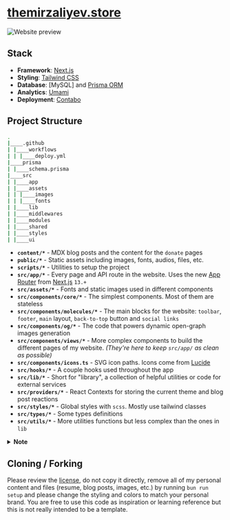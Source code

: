 # [themirzaliyev.store](https://themirzaliyev.store)

<picture>
  <source media="(prefers-color-scheme: dark)" srcset="./preview-dark.png">
  <source media="(prefers-color-scheme: light)" srcset="./preview.png">
  <img alt="Website preview" src="./preview.png">
</picture>

## Stack

- **Framework**: [Next.js](https://nextjs.org/)
- **Styling**: [Tailwind CSS](https://tailwindcss.com/)
- **Database**: [MySQL] and [Prisma ORM](https://prisma.io/)
- **Analytics**: [Umami](https://jahir.dev/analytics)
- **Deployment**: [Contabo](https://contabo.com)

## Project Structure

```bash
.
|____.github
| |____workflows
| | |____deploy.yml
|____prisma
| |____schema.prisma
|____src
| |____app
| |____assets
| | |____images
| | |____fonts
| |____lib
| |____middlewares
| |____modules
| |____shared
| |____styles
| |____ui
```

- **`content/*`** - MDX blog posts and the content for the `donate` pages
- **`public/*`** - Static assets including images, fonts, audios, files, etc.
- **`scripts/*`** - Utilities to setup the project
- **`src/app/*`** - Every page and API route in the website. Uses the new [App Router](https://beta.nextjs.org/docs/getting-started#introducing-the-app-router) from [Next.js](https://nextjs.org/) `13.+`
- **`src/assets/*`** - Fonts and static images used in different components
- **`src/components/core/*`** - The simplest components. Most of them are stateless
- **`src/components/molecules/*`** - The main blocks for the website: `toolbar`, `footer`, `main` layout, `back-to-top` button and `social links`
- **`src/components/og/*`** - The code that powers dynamic open-graph images generation
- **`src/components/views/*`** - More complex components to build the different pages of my website. _(They're here to keep `src/app/` as clean as possible)_
- **`src/components/icons.ts`** - SVG icon paths. Icons come from [Lucide](https://lucide.dev/)
- **`src/hooks/*`** - A couple hooks used throughout the app
- **`src/lib/*`** - Short for "library", a collection of helpful utilities or code for external services
- **`src/providers/*`** - React Contexts for storing the current theme and blog post reactions
- **`src/styles/*`** - Global styles with `scss`. Mostly use tailwind classes
- **`src/types/*`** - Some types definitions
- **`src/utils/*`** - More utilities functions but less complex than the ones in `lib`

<details>

<summary><strong>Note</strong></summary>

Some things might be broken or not found because the `bun run setup` script will remove many files.
Please double check the code and implementations.

</details>

## Cloning / Forking

Please review the [license](https://github.com/themrzlyv/store-web/blob/main/LICENSE), do not copy it directly, remove all of my personal content and files (resume, blog posts, images, etc.) by running `bun run setup` and please change the styling and colors to match your personal brand. You are free to use this code as inspiration or learning reference but this is not really intended to be a template.
